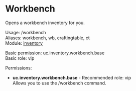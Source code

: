 Workbench
====
Opens a workbench inventory for you.

Usage: /workbench<br>
Aliases: workbench, wb, craftingtable, ct<br>
Module: [inventory](../modules/inventory.md)<br>

Basic permission: uc.inventory.workbench.base<br>
Basic role: vip<br>

Permissions: <br>
* **uc.inventory.workbench.base** - Recommended role: vip<br>Allows you to use the /workbench command.
